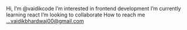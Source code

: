  Hi, I’m @vaidikcode
 I’m interested in frontend development
 I’m currently learning react 
 I’m looking to collaborate
 How to reach me ...vaidikbhardwaj00@gmail.com


<!---
vaidikcode/vaidikcode is a ✨ special ✨ repository because its `README.md` (this file) appears on your GitHub profile.
You can click the Preview link to take a look at your changes.
--->
